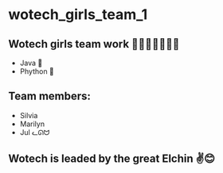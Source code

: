 # wotech_girls_team_1

## Wotech girls team work 🤩👩‍💻👩‍💻👩‍💻
- Java 🐬
- Phython 🐍
  
## Team members:

- Silvia
- Marilyn
- Jul ᓚᘏᗢ

## Wotech is leaded by the great Elchin ✌️😊
